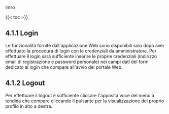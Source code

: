 

Intro

{{< toc >}}

## 4.1.1 Login
Le funzionalità fornite dall'applicazione Web sono disponibili solo dopo aver effettuato la procedura di login con le credenziali da amministratore. Per effettuare il login sarà sufficiente inserire le proprie credenziali (indirizzo email di registrazione e password personale) nei campi dati del form dedicato al login che compare all'avvio del portale Web.
## 4.1.2 Logout
Per effettuare il logout è sufficiente cliccare l'apposita voce del menù a tendina che compare cliccando il pulsante per la visualizzazione del proprio profilo in alto a destra.